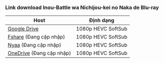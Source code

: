 ### **Link download Inou-Battle wa Nichijou-kei no Naka de Blu-ray**

| Host          | Định dạng          |
| ------------- |:------------------:|
| [Google Drive](https://drive.google.com/drive/folders/1bcVH7nqHn-Lo_kX1KlKFEIV3SZQzsHkf?usp=sharing)  | 1080p HEVC SoftSub |
| [Fshare]()  (Đang cập nhập)   	| 1080p HEVC SoftSub |
| [Nyaa]()   (Đang cập nhập)        | 1080p HEVC SoftSub |
| [OneDrive]()  (Đang cập nhập)    | 1080p HEVC SoftSub |
